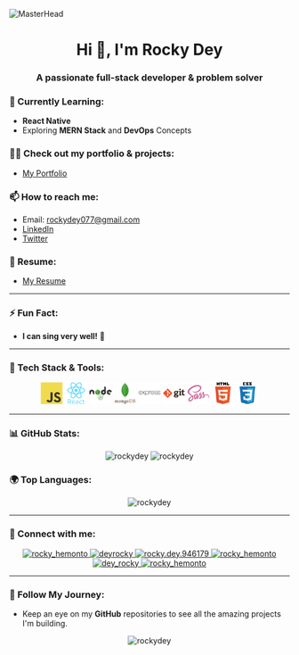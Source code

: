 ![MasterHead](https://i.ibb.co.com/PGfbzytC/Github-Banner.gif)

<h1 align="center">Hi 👋, I'm Rocky Dey</h1>
<h3 align="center">A passionate full-stack developer & problem solver</h3>


### 🌱 Currently Learning:
- **React Native** 
- Exploring **MERN Stack** and **DevOps** Concepts

### 👨‍💻 Check out my portfolio & projects:
- [My Portfolio](https://rocky-dey.web.app/)

### 📫 How to reach me:
- Email: [rockydey077@gmail.com](mailto:rockydey077@gmail.com)
- [LinkedIn](https://linkedin.com/in/deyrocky)
- [Twitter](https://twitter.com/rocky_hemonto)

### 📄 Resume:
- [My Resume](https://drive.google.com/file/d/1DOqynzOwaejY6r1DlXmSu1DpK_v8Ty32/view?usp=sharing)

---

### ⚡ Fun Fact:
- **I can sing very well!** 🎤

---

### 🚀 Tech Stack & Tools:
<p align="center">
  <img src="https://raw.githubusercontent.com/devicons/devicon/master/icons/javascript/javascript-original.svg" alt="javascript" width="40" height="40"/>
  <img src="https://raw.githubusercontent.com/devicons/devicon/master/icons/react/react-original-wordmark.svg" alt="react" width="40" height="40"/>
  <img src="https://raw.githubusercontent.com/devicons/devicon/master/icons/nodejs/nodejs-original-wordmark.svg" alt="nodejs" width="40" height="40"/>
  <img src="https://raw.githubusercontent.com/devicons/devicon/master/icons/mongodb/mongodb-original-wordmark.svg" alt="mongodb" width="40" height="40"/>
  <img src="https://raw.githubusercontent.com/devicons/devicon/master/icons/express/express-original-wordmark.svg" alt="express" width="40" height="40"/>
  <img src="https://raw.githubusercontent.com/devicons/devicon/master/icons/git/git-original-wordmark.svg" alt="git" width="40" height="40"/>
  <img src="https://raw.githubusercontent.com/devicons/devicon/master/icons/sass/sass-original.svg" alt="sass" width="40" height="40"/>
  <img src="https://raw.githubusercontent.com/devicons/devicon/master/icons/html5/html5-original-wordmark.svg" alt="html" width="40" height="40"/>
  <img src="https://raw.githubusercontent.com/devicons/devicon/master/icons/css3/css3-original-wordmark.svg" alt="css" width="40" height="40"/>
</p>

---

### 📊 GitHub Stats:
<p align="center">
  <img src="https://github-readme-stats.vercel.app/api?username=rockydey&show_icons=true&locale=en" alt="rockydey" width="400" />
  <img src="https://github-readme-streak-stats.herokuapp.com/?user=rockydey&" alt="rockydey" width="400" />
</p>

### 🌍 Top Languages:
<p align="center">
  <img src="https://github-readme-stats.vercel.app/api/top-langs?username=rockydey&show_icons=true&locale=en&layout=compact" alt="rockydey" width="400" />
</p>

---

### 👥 Connect with me:
<p align="center">
  <a href="https://twitter.com/rocky_hemonto" target="blank">
    <img src="https://raw.githubusercontent.com/rahuldkjain/github-profile-readme-generator/master/src/images/icons/Social/twitter.svg" alt="rocky_hemonto" height="30" width="40" />
  </a>
  <a href="https://linkedin.com/in/deyrocky" target="blank">
    <img src="https://raw.githubusercontent.com/rahuldkjain/github-profile-readme-generator/master/src/images/icons/Social/linked-in-alt.svg" alt="deyrocky" height="30" width="40" />
  </a>
  <a href="https://fb.com/rocky.dey.946179" target="blank">
    <img src="https://raw.githubusercontent.com/rahuldkjain/github-profile-readme-generator/master/src/images/icons/Social/facebook.svg" alt="rocky.dey.946179" height="30" width="40" />
  </a>
  <a href="https://instagram.com/rocky_hemonto" target="blank">
    <img src="https://raw.githubusercontent.com/rahuldkjain/github-profile-readme-generator/master/src/images/icons/Social/instagram.svg" alt="rocky_hemonto" height="30" width="40" />
  </a>
  <a href="https://codeforces.com/profile/dey_rocky" target="blank">
    <img src="https://raw.githubusercontent.com/rahuldkjain/github-profile-readme-generator/master/src/images/icons/Social/codeforces.svg" alt="dey_rocky" height="30" width="40" />
  </a>
  <a href="https://www.leetcode.com/rocky_hemonto" target="blank">
    <img src="https://raw.githubusercontent.com/rahuldkjain/github-profile-readme-generator/master/src/images/icons/Social/leet-code.svg" alt="rocky_hemonto" height="30" width="40" />
  </a>
</p>

---

### 📌 Follow My Journey:
- Keep an eye on my **GitHub** repositories to see all the amazing projects I'm building.

<p align="center">
  <img src="https://komarev.com/ghpvc/?username=rockydey&label=Profile%20views&color=0e75b6&style=flat" alt="rockydey" />
</p>
